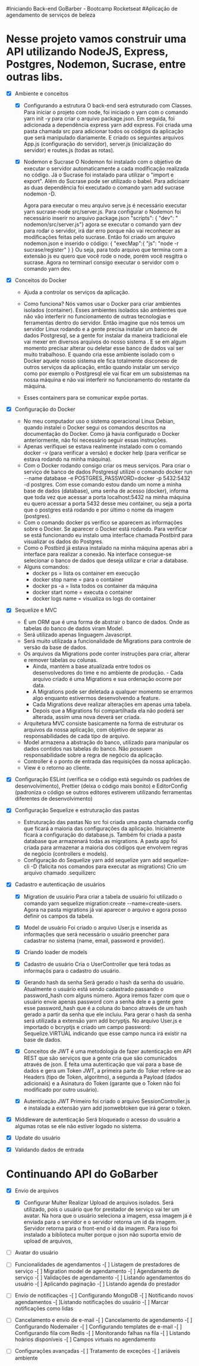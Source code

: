 #Iniciando Back-end GoBarber - Bootcamp Rocketseat
#Aplicação de agendamento de serviços de beleza

# Nesse projeto vamos construir uma API utilizando NodeJS, Express, Postgres, Nodemon, Sucrase, entre outras libs.

- [x] Ambiente e conceitos

  - [x] Configurando a estrutura
        O back-end será estruturado com Classes. Para iniciar o projeto com node, foi iniciado o yarn com o comando yarn init -y para criar o arquivo package.json. Em seguida, foi adicionada a dependência express yarn add express. Foi criada uma pasta chamada src para adicionar todos os códigos da aplicação que será manipulado diariamente. E criado os seguintes arquivos App.js (configuração do servidor), server.js (inicialização do servidor) e routes.js (todas as rotas).

  - [x] Nodemon e Sucrase
        O Nodemon foi instalado com o objetivo de executar o servidor automaticamente a cada modificação realizada no código. Já o Sucrase foi instalado para utilizar o "import e export". Além do Sucrase pode ser utilizado o babel. Para adicioanr as duas dependência foi executado o comando yarn add sucrase nodemon -D.

    Agora para executar o meu arquivo serve.js é necessário executar yarn sucrase-node src/server.js. Para configurar o Nodemon foi necessário inserir no arquivo package.json
    "scripts": { "dev": " nodemon/src/server.js"}
    agora se executar o comando yarn dev para rodar o servidor, irá dar erro porque não vai reconhecer as modificações feitas pelo sucrase. Então foi criado um arquivo nodemon.json e inserido o código:
    {
    "execMap":{
    "js": "node -r sucrase/register"
    }
    }
    Ou seja, para todo arquivo que termina com a extensão js eu quero que você rode o node, porém você resgitra o sucrase.
    Agora no terminarl consigo executar o servidor com o comando yarn dev.

* [x] Conceitos do Docker

  - Ajuda a controlar os serviços da aplicação.

  - Como funciona?
    Nós vamos usar o Docker para criar ambientes isolados (container). Esses ambientes isolados são ambientes que não vão interferir no funcionamento de outras tecnologias e ferramentas dentro do servidor. Então imagine que nós temos um servidor Linux rodando e a gente precisa instalar um banco de dados Postgresql, se a gente for instalar da maneira tradicional ele vai mexer em diversos arquivos do nosso sistema . E se em algum momento precisar alterar ou deletar esse banco de dados vai ser muito trabalhoso. E quando cria esse ambiente isolado com o Docker aquele nosso sistema ele fica totalmente disconexo de outros serviços da aplicação, então quando instalar um serviço como por exemplo o Postgresql ele vai ficar em um subsistemas na nossa máquina e não vai interferir no funcionamento do restante da máquina.

  - Esses containers para se comunicar expõe portas.

* [x] Configuração do Docker

  - No meu computador uso o sistema operacional Linux Debian, quando instalei o Docker segui os comandos descritos na documentação do Docker. Como já havia configurado o Docker anteriormente, não foi necessário seguir essas instruções.
  - Apenas verifiquei se estava realmente instalado com o comando docker -v (para verificar a versão) e docker help (para verificar se estava rodando na minha máquina).
  - Com o Docker rodando consigo criar os meus serviços. Para criar o serviço de banco de dados Postgresql utilizei o comando docker run --name database -e POSTGRES_PASSWORD=docker -p 5432:5432 -d postgres. Com esse comando estou dando um nome a minha base de dados (database), uma senha de acesso (docker), informa que toda vez que acessar a porta localhost:5432 na minha máquina eu quero acessar a porta 5432 desse meu container, ou seja a porta que o postgres está rodando e por último o nome da imagem (postgres).
  - Com o comando docker ps verifico se aparecem as informações sobre o Docker. Se aparecer o Docker está rodando. Para verificar se está funcionando eu instalo uma interface chamada Postbird para visualizar os dados do Postgres.
  - Como o Postbird já estava instalado na minha máquina apenas abri a interface para realizar a conexão. Na interface consegue-se selecionar o banco de dados que deseja utilizar e criar a database.
  - Alguns comandos:
    - docker ps = lista os container em execução
    - docker stop name = para o container
    - docker ps -a = lista todos os container da máquina
    - docker start nome = executa o container
    - docker logs name = visualiza os logs do container

* [x] Sequelize e MVC

  - É um ORM que é uma forma de abstrair o banco de dados. Onde as tabelas do banco de dados viram Model.
  - Será utilizado apenas linguagem Javascript.
  - Será muito utilizada a funcionalidade de Migrations para controle de versão da base de dados.
  - Os arquivos da Migrations pode conter instruções para criar, alterar e remover tabelas ou colunas.
    - Ainda, mantém a base atualizada entre todos os desenvolvedores do time e no ambiente de produção. - Cada arquivo criado é uma Migrations e sua ordenação ocorre por data.
    - A Migrations pode ser deletada a qualquer momento se errarmos algo enquanto estivermos desenvolvendo a feature.
    - Cada Migrations deve realizar alterações em apenas uma tabela.
    - Depois que a Migrations foi compartilhada ela não poderá ser alterada, assim uma nova deverá ser criada.
  - Arquitetura MVC consiste basicamente na forma de estruturar os arquivos da nossa aplicação, com objetivo de separar as responsabilidades de cada tipo de arquivo.
  - Model armazena a abstração do banco, utilizado para manipular os dados contidos nas tabelas do banco. Não possuem responsabilidade sobre a regra de negócio da aplicação.
  - Controller é o ponto de entrada das requisições da nossa aplicação.
  - View é o retorno ao cliente.

- [x] Configuração ESLint (verifica se o código está seguindo os padrões de desenvolvimento), Prettier (deixa o código mais bonito) e EditorConfig (padroniza o código se outros editores estiverem utilizando ferramentas diferentes de desenvolvimento)

- [x] Configuração Sequelize e estruturação das pastas

  - Estruturação das pastas
    No src foi criada uma pasta chamada config que ficará a maioria das configurações da aplicação. Inicialmente ficará a configuração do database.js.
    Também foi criada a pasta database que armazenará todas as migrations.
    A pasta app foi criada para armazenar a maioria dos códigos que envolvem regras de negócio (controllers e models).
  - Configuração do Sequelize
    yarn add sequelize
    yarn add sequelize-cli -D (falicita nos comandos para executar as migrations)
    Crio um arquivo chamado .sequilizerc

* [x] Cadastro e autenticação de usuários

  - [x] Migration de usuário
        Para criar a tabela de usuário foi utilizado o comando yarn sequelize migration:create --name=create-users. Agora na pasta migrations já vai aparecer o arquivo e agora posso definir os campos da tabela.

  - [x] Model de usuário
        Foi criado o arquivo User.js e inserida as informações que será necessário o usuário preencher para cadastrar no sistema (name, email, password e provider).

  - [x] Criando loader de models

  - [x] Cadastro de usuário
        Cria o UserController que terá todas as informaçõs para o cadastro do usuário.

  - [x] Gerando hash da senha
        Será gerado o hash da senha do usuário. Atualmente o usuário está sendo cadastrado passando o password_hash com alguns número. Agora iremos fazer com que o usuário envie apenas password com a senha dele e a gente gere esse password_hash que é a coluna do banco através de um hash gerado a partir da senha que ele incluiu. Para gerar o hash da senha será utilizada a extensão yarn add bcryptjs. No arquivo User.js e importado o bcryptjs e criado um campo password: Sequelize.VIRTUAL indicando que esse campo nunca irá existir na base de dados.

  - [x] Conceitos de JWT
        é uma metodologia de fazer autenticação em API REST que são serviços que a gente cria que são comunicados através de json. É feita uma autenticação que vai para a base de dados e gera um Token JWT, a primeira parte do Toker refere-se ao Headers (tipo de Token, algoritmo), a segunda a Payload (dados adicionais) e a Asinatura do Token (garante que o Token não foi modificado por outro usuário).

  - [x] Autenticação JWT
        Primeiro foi criado o arquivo SessionController.js e instalada a extensão yarn add jsonwebtoken que irá gerar o token.

- [x] Middleware de autenticação
      Será bloqueado o acesso do usuário a algumas rotas se ele não estiver logado no sistema.

- [x] Update do usuário

- [x] Validando dados de entrada

# Continuando API do GoBarber

- [x] Envio de arquivos
  - [x] Configurar Multer
        Realizar Upload de arquivos isolados. Será utilizado, pois o usuário que for prestador de serviço vai ter um avatar. Na hora que o usuário seleciona a imagem, essa imagem já é enviada para o servidor e o servidor retorna um id da imagem. Servidor retorna para o front-end o id da imagem. Para isso foi instalado a biblioteca multer porque o json não suporta envio de upload de arquivos, 

-[ ] Avatar do usuário

-[ ] Funcionalidades de agendamentos -[ ] Listagem de prestadores de serviço -[ ] Migration model de agendamento -[ ] Agendamento de serviço -[ ] Validações de agendamento -[ ] Listando agendamentos do usuário -[ ] Aplicando paginação -[ ] Listando agenda do prestador

-[ ] Envio de notificações -[ ] Configurando MongoDB -[ ] Notificando novos agendamentos -[ ]Listando notificações do usuário -[ ] Marcar notificações como lidas

-[ ] Cancelamento e envio de e-mail -[ ] Cancelamento de agendamento -[ ] Configurando Nodemailer -[ ] Configurando templates de e-mail -[ ] Configurando fila com Redis -[ ] Monitorando falhas na fila -[ ] Listando hoários disponíveis -[ ] Campos virtuais no agendamento

-[ ] Configurações avançadas -[ ] Tratamento de exceções -[ ] ariáveis ambiente
